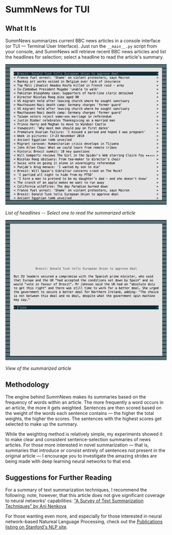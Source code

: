 # SummNews for TUI

## What It Is
SummNews summarizes current BBC news articles in a console interface (or TUI — Terminal User Interface). Just run the `__main__.py` script from your console, and SummNews will retrieve recent BBC news articles and list the headlines for selection; select a headline to read the article's summary.

![SummNews's TUI headline menu](/screenshots/SummNewsForTUI-Screenshot_01-Headline_Menu.png)

*List of headlines -- Select one to read the summarized article*

![SummNews's Summarize Article view](/screenshots/SummNewsForTUI-Screenshot_02-Summarized_Article.png)

*View of the summarized article*

## Methodology
The engine behind SummNews makes its summaries based on the frequency of words within an article. The more frequently a word occurs in an article, the more it gets weighted. Sentences are then scored based on the weight of the words each sentence contains — the higher the total weights, the higher the scores. The sentences with the highest scores get selected to make up the summary.

While the weighting method is relatively simple, my experiments showed it to make clear and consistent sentence-selection summaries of news articles. For those more interested in novel summarization — that is, summaries that introduce or consist entirely of sentences not present in the original article — I encourage you to investigate the amazing strides are being made with deep learning neural networks to that end.

## Suggestions for Further Reading
For a summary of text summarization techniques, I recommend the following; note, however, that this article does not give significant coverage to neural networks' capabilities: ["A Survey of Text Summarization Techniques" by Ani Nenkova](https://www.cs.bgu.ac.il/~elhadad/nlp16/nenkova-mckeown.pdf)

For those wanting even more, and especially for those interested in neural network–based Natureal Language Processing, check out the [Publications listing on Stanford's NLP site](https://nlp.stanford.edu/pubs/).
